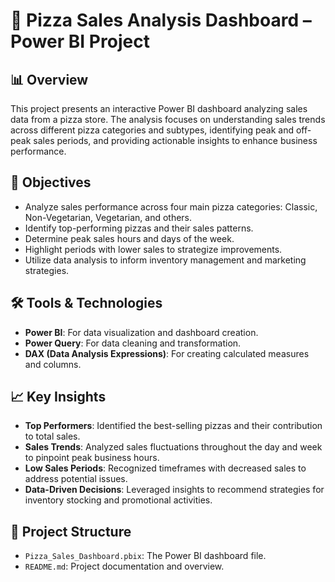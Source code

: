 # 🍕 Pizza Sales Analysis Dashboard – Power BI Project

## 📊 Overview

This project presents an interactive Power BI dashboard analyzing sales data from a pizza store. The analysis focuses on understanding sales trends across different pizza categories and subtypes, identifying peak and off-peak sales periods, and providing actionable insights to enhance business performance.

## 🎯 Objectives

- Analyze sales performance across four main pizza categories: Classic, Non-Vegetarian, Vegetarian, and others.
- Identify top-performing pizzas and their sales patterns.
- Determine peak sales hours and days of the week.
- Highlight periods with lower sales to strategize improvements.
- Utilize data analysis to inform inventory management and marketing strategies.

## 🛠️ Tools & Technologies

- **Power BI**: For data visualization and dashboard creation.
- **Power Query**: For data cleaning and transformation.
- **DAX (Data Analysis Expressions)**: For creating calculated measures and columns.

## 📈 Key Insights

- **Top Performers**: Identified the best-selling pizzas and their contribution to total sales.
- **Sales Trends**: Analyzed sales fluctuations throughout the day and week to pinpoint peak business hours.
- **Low Sales Periods**: Recognized timeframes with decreased sales to address potential issues.
- **Data-Driven Decisions**: Leveraged insights to recommend strategies for inventory stocking and promotional activities.

## 📂 Project Structure

- `Pizza_Sales_Dashboard.pbix`: The Power BI dashboard file.
- `README.md`: Project documentation and overview.





